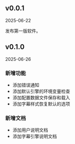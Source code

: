 ## v0.0.1

2025-06-22

发布第一版软件。

## v0.1.0

2025-06-26

### 新增功能

- 添加错误通知
- 添加默认引擎的环境变量检查
- 添加配置数据文件保存和载入
- 添加字幕样式恢复默认的选项

### 新增文档

- 添加用户说明文档
- 添加字幕引擎说明文档